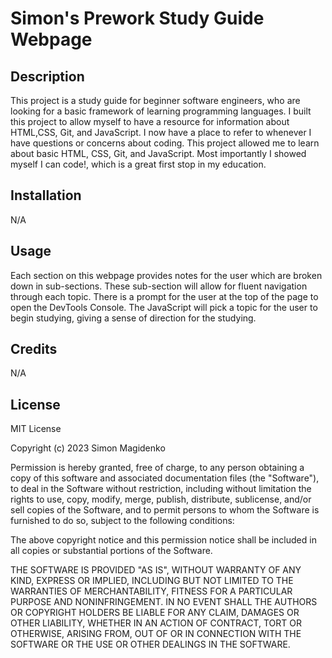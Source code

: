 # Simon's Prework Study Guide Webpage

## Description

This project is a study guide for beginner software engineers, who are looking for a basic framework of learning programming languages. I built this project to allow myself to have a resource for information about HTML,CSS, Git, and JavaScript. I now have a place to refer to whenever I have questions or concerns about coding. This project allowed me to learn about basic HTML, CSS, Git, and JavaScript. Most importantly I showed myself I can code!, which is a great first stop in my education.

## Installation

N/A

## Usage

Each section on this webpage provides notes for the user which are broken down in sub-sections. These sub-section will allow for fluent navigation through each topic. There is a prompt for the user at the top of the page to open the DevTools Console. The JavaScript will pick a topic for the user to begin studying, giving a sense of direction for the studying.

## Credits

N/A

## License

MIT License

Copyright (c) 2023 Simon Magidenko

Permission is hereby granted, free of charge, to any person obtaining a copy
of this software and associated documentation files (the "Software"), to deal
in the Software without restriction, including without limitation the rights
to use, copy, modify, merge, publish, distribute, sublicense, and/or sell
copies of the Software, and to permit persons to whom the Software is
furnished to do so, subject to the following conditions:

The above copyright notice and this permission notice shall be included in all
copies or substantial portions of the Software.

THE SOFTWARE IS PROVIDED "AS IS", WITHOUT WARRANTY OF ANY KIND, EXPRESS OR
IMPLIED, INCLUDING BUT NOT LIMITED TO THE WARRANTIES OF MERCHANTABILITY,
FITNESS FOR A PARTICULAR PURPOSE AND NONINFRINGEMENT. IN NO EVENT SHALL THE
AUTHORS OR COPYRIGHT HOLDERS BE LIABLE FOR ANY CLAIM, DAMAGES OR OTHER
LIABILITY, WHETHER IN AN ACTION OF CONTRACT, TORT OR OTHERWISE, ARISING FROM,
OUT OF OR IN CONNECTION WITH THE SOFTWARE OR THE USE OR OTHER DEALINGS IN THE
SOFTWARE.
